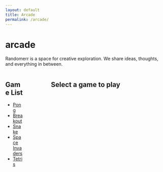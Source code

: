 ```yaml
---
layout: default
title: Arcade
permalink: /arcade/
---
```


# arcade

Randomerr is a space for creative exploration. We share ideas, thoughts, and everything in between.


<div style="display: flex; align-items: flex-start; height: 100vh; overflow: hidden;">
  <!-- Sidebar for game list -->
  <div style="width: 15%; padding-right: 20px; box-sizing: border-box; overflow-y: auto; height: 100%;">
    <h2>Game List</h2>
    <ul id="gameList">
      <li><a href="#" data-game="pong">Pong</a></li>
      <li><a href="#" data-game="breakout">Breakout</a></li>
      <li><a href="#" data-game="snake">Snake</a></li>
      <li><a href="#" data-game="space-invaders">Space Invaders</a></li>
      <li><a href="#" data-game="tetris">Tetris</a></li>
      <!-- Add more games here -->
    </ul>
  </div>

  <!-- Main content for game display -->
  <div style="width: 70%; text-align: center; box-sizing: border-box; height: 100%; display: flex; flex-direction: column;">
    <h2 id="gameTitle">Select a game to play</h2>
    <div id="gameContainer" style="flex-grow: 1; position: relative;">
      <!-- Game iframe or canvas will be loaded here -->
      <iframe id="gameIframe" src="" style="width: 100%; height: 100%; border: none; display: none;"></iframe>
    </div>
  </div>
</div>

<script>
  const gameList = document.getElementById('gameList');
  const gameTitle = document.getElementById('gameTitle');
  const gameIframe = document.getElementById('gameIframe');

  gameList.addEventListener('click', function(e) {
    e.preventDefault();
    const game = e.target.getAttribute('data-game');

    if (game) {
      gameTitle.innerText = game.charAt(0).toUpperCase() + game.slice(1);
      gameIframe.style.display = 'block';

      switch(game) {
        case 'pong':
          gameIframe.src = 'pong.html';
          break;
        case 'breakout':
          gameIframe.src = 'path_to_breakout_game.html';
          break;
        case 'snake':
          gameIframe.src = 'path_to_snake_game.html';
          break;
        case 'space-invaders':
          gameIframe.src = 'path_to_space_invaders_game.html';
          break;
        case 'tetris':
          gameIframe.src = 'path_to_tetris_game.html';
          break;
        // Add more games here
        default:
          gameIframe.src = '';
          gameIframe.style.display = 'none';
      }
    }
  });
</script>

